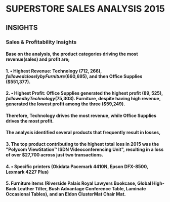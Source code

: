 # SUPERSTORE SALES ANALYSIS 2015
## INSIGHTS

###  Sales & Profitability Insights
#### Base on the analysis, the product categories driving the most revenue(sales) and profit are;
#### 1. • Highest Revenue: Technology ($712,266), followed closely by Furniture ($660,695), and then Office Supplies ($551,377).
#### 2. • Highest Profit: Office Supplies generated the highest profit ($89,525), followed by Technology ($75,303). Furniture, despite  having high revenue, generated the lowest profit among the three ($59,249).
#### Therefore, Technology drives the most revenue, while Office Supplies drives the most profit.
#### The analysis identified several products that frequently result in losses,
#### 3.  The top product contributing to the highest total loss in 2015 was the "Polycom ViewStation™ ISDN Videoconferencing Unit", resulting in a loss of over $27,700 across just two transactions.
#### 4. • Specific printers (Okidata Pacemark 4410N, Epson DFX-8500, Lexmark 4227 Plus)
#### 5.  Furniture items (Riverside Palais Royal Lawyers Bookcase, Global High-Back Leather Tilter, Bush Advantage Conference Table,    Laminate Occasional Tables), and an Eldon ClusterMat Chair Mat.




































